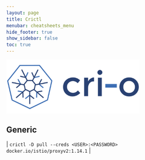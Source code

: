 ```yaml
---
layout: page
title: Crictl
menubar: cheatsheets_menu
hide_footer: true
show_sidebar: false
toc: true
---
```


<img align="center" width="70%" src="../../images/crio-logo.png">

## Generic

| ```crictl -D pull --creds <USER>:<PASSWORD> docker.io/istio/proxyv2:1.14.1``` |
